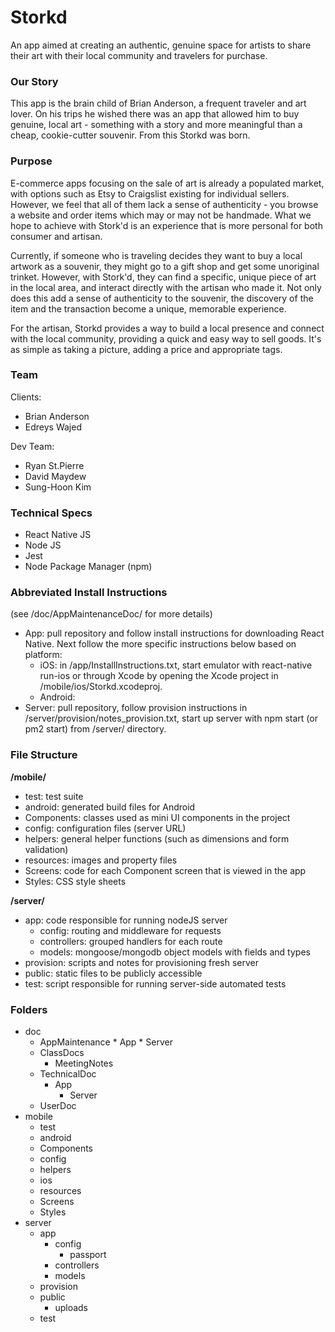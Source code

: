 # Storkd

An app aimed at creating an authentic, genuine space for artists to share their art with their local community and travelers for purchase.

### Our Story

This app is the brain child of Brian Anderson, a frequent traveler and art lover. On his trips he wished there was an app that allowed him to buy genuine, local art - something with a story and more meaningful than a cheap, cookie-cutter souvenir. From this Storkd was born.

### Purpose

E-commerce apps focusing on the sale of art is already a populated market, with options such as Etsy to Craigslist existing for individual sellers.  However, we feel that all of them lack a sense of authenticity - you browse a website and order items which may or may not be handmade. What we hope to achieve with Stork'd is an experience that is more personal for both consumer and artisan.  

Currently, if someone who is traveling decides they want to buy a local artwork as a souvenir, they might go to a gift shop and get some unoriginal trinket. However, with Stork'd, they can find a specific, unique piece of art in the local area, and interact directly with the artisan who made it. Not only does this add a sense of authenticity to the souvenir, the discovery of the item and the transaction become a unique, memorable experience.  

For the artisan, Storkd provides a way to build a local presence and connect with the local community, providing a quick and easy way to sell goods.  It's as simple as taking a picture, adding a price and appropriate tags.

### Team

Clients:

* Brian Anderson
* Edreys Wajed

Dev Team:

* Ryan St.Pierre
* David Maydew
* Sung-Hoon Kim

### Technical Specs

* React Native JS
* Node JS
* Jest
* Node Package Manager (npm)

### Abbreviated Install Instructions
(see /doc/AppMaintenanceDoc/ for more details)
* App: pull repository and follow install instructions for downloading React Native.  Next follow the more specific instructions below based on platform:
	* iOS: in /app/InstallInstructions.txt, start emulator with react-native run-ios or through Xcode by opening the Xcode project in /mobile/ios/Storkd.xcodeproj.
	* Android:
* Server: pull repository, follow provision instructions in /server/provision/notes_provision.txt, start up server with npm start (or pm2 start) from /server/ directory.

### File Structure

**/mobile/**

* test: test suite
* android: generated build files for Android
* Components: classes used as mini UI components in the project
* config: configuration files (server URL)
* helpers: general helper functions (such as dimensions and form validation)
* resources: images and property files
* Screens: code for each Component screen that is viewed in the app
* Styles: CSS style sheets

**/server/**

* app: code responsible for running nodeJS server
  * config: routing and middleware for requests
  * controllers: grouped handlers for each route
  * models: mongoose/mongodb object models with fields and types
* provision: scripts and notes for provisioning fresh server
* public: static files to be publicly accessible
* test: script responsible for running server-side automated tests

### Folders

* doc
  * AppMaintenance
		* App
		* Server
  * ClassDocs
    * MeetingNotes
  * TechnicalDoc
    * App
		* Server
  * UserDoc
* mobile
  * test
  * android
  * Components
  * config
  * helpers
  * ios
  * resources
  * Screens
  * Styles
* server
  * app
    * config
      * passport
    * controllers
    * models
  * provision
  * public
    * uploads
  * test
